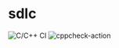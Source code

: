 # sdlc
![C/C++ CI](https://github.com/99002661/sdlc/workflows/C/C++%20CI/badge.svg)
![cppcheck-action](https://github.com/99002661/sdlc/workflows/cppcheck-action/badge.svg)
